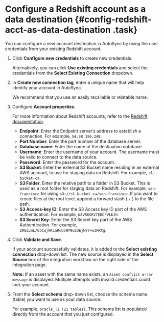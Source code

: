 # Configure a Redshift account as a data destination {#config-redshift-acct-as-data-destination .task}

You can configure a new account destination in AutoSync by using the user credentials from your existing Redshift account.

1.  Click **Configure new credentials** to create new credentials.

    Alternatively, you can click **Use existing credentials** and select the credentials from the **Select Existing Connection** dropdown.

2.  In **Create new connection tag**, enter a unique name that will help identify your account in AutoSync.

    We recommend that you use an easily recallable or relatable name.

3.  Configure **Account properties**.

    For more information about Redshift accounts, refer to the [Redshift documentation](https://docs.aws.amazon.com/redshift/latest/dg/r_CREATE_USER.html).

    -   **Endpoint**: Enter the Endpoint server’s address to establish a connection. For example, `54.98.196.248`.
    -   **Port Number**: Enter the port number of the database server.
    -   **Database name**: Enter the name of the destination database.
    -   **Username**: Enter the username of your account. The username must be valid to connect to the data source.
    -   **Password**: Enter the password for the account.
    -   **S3 Bucket**: Enter the external S3 Bucket name residing in an external AWS account, to use for staging data on Redshift. For example, `sl-bucket-ca`.
    -   **S3 Folder**: Enter the relative path to a folder in S3 Bucket. This is used as a root folder for staging data on Redshift. For example, `san-francisco` for using `s3://sl-bucket-ca/san-francisco`. If you want to create files at the root level, append a forward slash \( `/` \) to the file path.
    -   **S3 Access-key ID**: Enter the S3 Access key ID part of the AWS authentication. For example, `NAVRGGRV7EDCFVLKJH`.
    -   **S3 Secret Key**: Enter the S3 Secret key part of the AWS Authentication. For example, `2RGiLmL/6bCujkKLaRuUJHY9uSDEjNYr+ozHRtg`.
4.  Click **Validate and Save**.

    If your account successfully validates, it is added to the **Select existing connection** drop-down list. The new source is displayed in the **Select Source** box of the integration workflow on the right side of the integration page.

    **Note:** If an asset with the same name exists, an `Asset conflict error message` is displayed. Multiple attempts with invalid credentials could lock your account.

5.  From the **Select schema** drop-down list, choose the schema name \(table\) you want to use as your data source.

    For example, `oracle_TI (21 tables)`. This schema list is populated directly from the account that you just configured.


